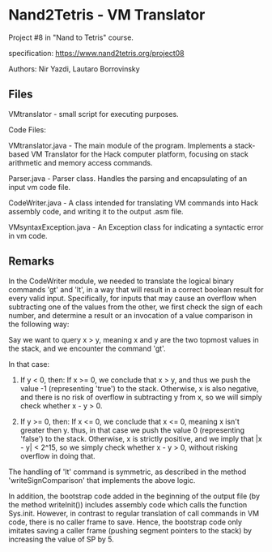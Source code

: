 # Nand2Tetris - VM Translator

Project #8 in "Nand to Tetris" course.

specification: https://www.nand2tetris.org/project08

Authors:
Nir Yazdi, Lautaro Borrovinsky



Files
---------------
VMtranslator - small script for executing purposes.

Code Files:

VMtranslator.java - The main module of the program.
                    Implements a stack-based VM Translator for the Hack computer platform,
                    focusing on stack arithmetic and memory access commands.

Parser.java - Parser class. Handles the parsing and encapsulating of an input vm code file.

CodeWriter.java - A class intended for translating VM commands into Hack assembly code,
                   and writing it to the output .asm file.

VMsyntaxException.java - An Exception class for indicating a syntactic error in vm code.


Remarks
-------
In the CodeWriter module, we needed to translate the logical binary commands 'gt' and 'lt',
in a way that will result in a correct boolean result for every valid input.
Specifically, for inputs that may cause an overflow when subtracting one of the values from the other,
we first check the sign of each number, and determine a result or an invocation of a value comparison
in the following way:

Say we want to query x > y, meaning x and y are the two topmost values in the stack,
and we encounter the command 'gt'.

In that case:

1) If y < 0, then:
   If x >= 0, we conclude that x > y, and thus we push the value -1 (representing 'true') to the stack.
   Otherwise, x is also negative, and there is no risk of overflow in subtracting y from x,
   so we will simply check whether x - y > 0.

2) If y >= 0, then:
   If x <= 0, we conclude that x <= 0, meaning x isn't greater then y. thus, in that case we push the
   value 0 (representing 'false') to the stack.
   Otherwise, x is strictly positive, and we imply that |x - y| < 2^15, so we
   simply check whether x - y > 0, without risking overflow in doing that.

The handling of 'lt' command is symmetric,
as described in the method 'writeSignComparison' that implements the above logic.


In addition, the bootstrap code added in the beginning of the output file (by the method writeInit())
includes assembly code which calls the function Sys.init.
However, in contrast to regular translation of call commands in VM code, there is no caller frame to save.
Hence, the bootstrap code only imitates saving a caller frame (pushing segment pointers to the stack)
by increasing the value of SP by 5.
